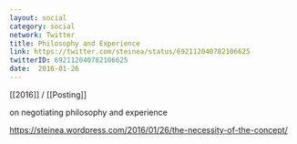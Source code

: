 ```yaml
---
layout: social
category: social
network: Twitter
title: Philosophy and Experience
link: https://twitter.com/steinea/status/692112040782106625
twitterID: 692112040782106625
date:  2016-01-26
---
```


[[2016]] / [[Posting]]

on negotiating philosophy and experience

<https://steinea.wordpress.com/2016/01/26/the-necessity-of-the-concept/>
